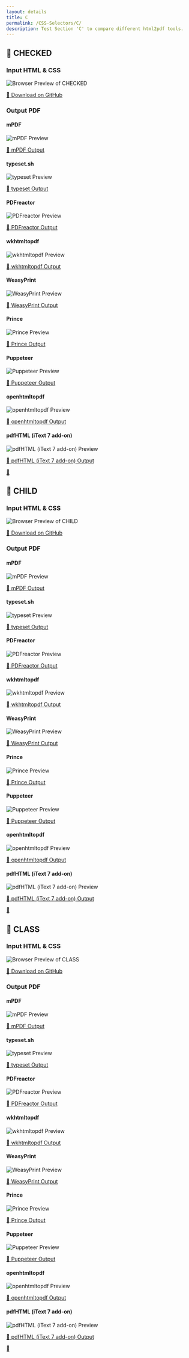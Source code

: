 ```yaml
---
layout: details
title: C
permalink: /CSS-Selectors/C/
description: Test Section 'C' to compare different html2pdf tools.
---
```




## 🔬 CHECKED

### Input HTML & CSS

<div class="browser-mockup with-url">
    <div>
        <img src="/{{ page.path }}/../browser_screenshot__html_CSS_Selectors_C_checked.html.pdf.png" alt="Browser Preview of CHECKED" />
    </div>
</div>
<p>
    <a href="https://raw.githubusercontent.com/azettl/compare.html2pdf.tools/master//html/CSS%20Selectors/C/checked.html" target="_blank" rel="noopener">📄 Download on GitHub</a>
</p>

### Output PDF

<div class="details-boxes">
    <div>
        <h4>mPDF</h4>
        <img src="/{{ page.path }}/../mpdf__html_CSS_Selectors_C_checked.html.png" alt="mPDF Preview" />
        <p>
            <a href="/{{ page.path }}/../mpdf__html_CSS_Selectors_C_checked.html.pdf" target="_blank">📕 mPDF Output</a>
        </p>
    </div>
    <div>
        <h4>typeset.sh</h4>
        <img src="/{{ page.path }}/../typeset__html_CSS_Selectors_C_checked.html.png" alt="typeset Preview" />
        <p>
            <a href="/{{ page.path }}/../typeset__html_CSS_Selectors_C_checked.html.pdf" target="_blank">📕 typeset Output</a>
        </p>
    </div>
    <div>
        <h4>PDFreactor</h4>
        <img src="/{{ page.path }}/../pdfreactor__html_CSS_Selectors_C_checked.html.png" alt="PDFreactor Preview" />
        <p>
            <a href="/{{ page.path }}/../pdfreactor__html_CSS_Selectors_C_checked.html.pdf" target="_blank">📕 PDFreactor Output</a>
        </p>
    </div>
    <div>
        <h4>wkhtmltopdf</h4>
        <img src="/{{ page.path }}/../wkhtmltopdf__html_CSS_Selectors_C_checked.html.png" alt="wkhtmltopdf Preview" />
        <p>
            <a href="/{{ page.path }}/../wkhtmltopdf__html_CSS_Selectors_C_checked.html.pdf" target="_blank">📕 wkhtmltopdf Output</a>
        </p>
    </div>
    <div>
        <h4>WeasyPrint</h4>
        <img src="/{{ page.path }}/../weasyprint__html_CSS_Selectors_C_checked.html.png" alt="WeasyPrint Preview" />
        <p>
            <a href="/{{ page.path }}/../weasyprint__html_CSS_Selectors_C_checked.html.pdf" target="_blank">📕 WeasyPrint Output</a>
        </p>
    </div>
    <div>
        <h4>Prince</h4>
        <img src="/{{ page.path }}/../princexml__html_CSS_Selectors_C_checked.html.png" alt="Prince Preview" />
        <p>
            <a href="/{{ page.path }}/../princexml__html_CSS_Selectors_C_checked.html.pdf" target="_blank">📕 Prince Output</a>
        </p>
    </div>
    <div>
        <h4>Puppeteer</h4>
        <img src="/{{ page.path }}/../puppeteer__html_CSS_Selectors_C_checked.html.png" alt="Puppeteer Preview" />
        <p>
            <a href="/{{ page.path }}/../puppeteer__html_CSS_Selectors_C_checked.html.pdf" target="_blank">📕 Puppeteer Output</a>
        </p>
    </div>
    <div>
        <h4>openhtmltopdf</h4>
        <img src="/{{ page.path }}/../openhtmltopdf__html_CSS_Selectors_C_checked.html.png" alt="openhtmltopdf Preview" />
        <p>
            <a href="/{{ page.path }}/../openhtmltopdf__html_CSS_Selectors_C_checked.html.pdf" target="_blank">📕 openhtmltopdf Output</a>
        </p>
    </div>
    <div>
        <h4>pdfHTML (iText 7 add-on)</h4>
        <img src="/{{ page.path }}/../itextpdfhtml__html_CSS_Selectors_C_checked.html.png" alt="pdfHTML (iText 7 add-on) Preview" />
        <p>
            <a href="/{{ page.path }}/../itextpdfhtml__html_CSS_Selectors_C_checked.html.pdf" target="_blank">📕 pdfHTML (iText 7 add-on) Output</a>
        </p>
    </div>
</div>

<a href="#top" class="rocket-outer">
    <span class="rocket">🚀</span>
</a>

## 🔬 CHILD

### Input HTML & CSS

<div class="browser-mockup with-url">
    <div>
        <img src="/{{ page.path }}/../browser_screenshot__html_CSS_Selectors_C_child.html.pdf.png" alt="Browser Preview of CHILD" />
    </div>
</div>
<p>
    <a href="https://raw.githubusercontent.com/azettl/compare.html2pdf.tools/master//html/CSS%20Selectors/C/child.html" target="_blank" rel="noopener">📄 Download on GitHub</a>
</p>

### Output PDF

<div class="details-boxes">
    <div>
        <h4>mPDF</h4>
        <img src="/{{ page.path }}/../mpdf__html_CSS_Selectors_C_child.html.png" alt="mPDF Preview" />
        <p>
            <a href="/{{ page.path }}/../mpdf__html_CSS_Selectors_C_child.html.pdf" target="_blank">📕 mPDF Output</a>
        </p>
    </div>
    <div>
        <h4>typeset.sh</h4>
        <img src="/{{ page.path }}/../typeset__html_CSS_Selectors_C_child.html.png" alt="typeset Preview" />
        <p>
            <a href="/{{ page.path }}/../typeset__html_CSS_Selectors_C_child.html.pdf" target="_blank">📕 typeset Output</a>
        </p>
    </div>
    <div>
        <h4>PDFreactor</h4>
        <img src="/{{ page.path }}/../pdfreactor__html_CSS_Selectors_C_child.html.png" alt="PDFreactor Preview" />
        <p>
            <a href="/{{ page.path }}/../pdfreactor__html_CSS_Selectors_C_child.html.pdf" target="_blank">📕 PDFreactor Output</a>
        </p>
    </div>
    <div>
        <h4>wkhtmltopdf</h4>
        <img src="/{{ page.path }}/../wkhtmltopdf__html_CSS_Selectors_C_child.html.png" alt="wkhtmltopdf Preview" />
        <p>
            <a href="/{{ page.path }}/../wkhtmltopdf__html_CSS_Selectors_C_child.html.pdf" target="_blank">📕 wkhtmltopdf Output</a>
        </p>
    </div>
    <div>
        <h4>WeasyPrint</h4>
        <img src="/{{ page.path }}/../weasyprint__html_CSS_Selectors_C_child.html.png" alt="WeasyPrint Preview" />
        <p>
            <a href="/{{ page.path }}/../weasyprint__html_CSS_Selectors_C_child.html.pdf" target="_blank">📕 WeasyPrint Output</a>
        </p>
    </div>
    <div>
        <h4>Prince</h4>
        <img src="/{{ page.path }}/../princexml__html_CSS_Selectors_C_child.html.png" alt="Prince Preview" />
        <p>
            <a href="/{{ page.path }}/../princexml__html_CSS_Selectors_C_child.html.pdf" target="_blank">📕 Prince Output</a>
        </p>
    </div>
    <div>
        <h4>Puppeteer</h4>
        <img src="/{{ page.path }}/../puppeteer__html_CSS_Selectors_C_child.html.png" alt="Puppeteer Preview" />
        <p>
            <a href="/{{ page.path }}/../puppeteer__html_CSS_Selectors_C_child.html.pdf" target="_blank">📕 Puppeteer Output</a>
        </p>
    </div>
    <div>
        <h4>openhtmltopdf</h4>
        <img src="/{{ page.path }}/../openhtmltopdf__html_CSS_Selectors_C_child.html.png" alt="openhtmltopdf Preview" />
        <p>
            <a href="/{{ page.path }}/../openhtmltopdf__html_CSS_Selectors_C_child.html.pdf" target="_blank">📕 openhtmltopdf Output</a>
        </p>
    </div>
    <div>
        <h4>pdfHTML (iText 7 add-on)</h4>
        <img src="/{{ page.path }}/../itextpdfhtml__html_CSS_Selectors_C_child.html.png" alt="pdfHTML (iText 7 add-on) Preview" />
        <p>
            <a href="/{{ page.path }}/../itextpdfhtml__html_CSS_Selectors_C_child.html.pdf" target="_blank">📕 pdfHTML (iText 7 add-on) Output</a>
        </p>
    </div>
</div>

<a href="#top" class="rocket-outer">
    <span class="rocket">🚀</span>
</a>

## 🔬 CLASS

### Input HTML & CSS

<div class="browser-mockup with-url">
    <div>
        <img src="/{{ page.path }}/../browser_screenshot__html_CSS_Selectors_C_class.html.pdf.png" alt="Browser Preview of CLASS" />
    </div>
</div>
<p>
    <a href="https://raw.githubusercontent.com/azettl/compare.html2pdf.tools/master//html/CSS%20Selectors/C/class.html" target="_blank" rel="noopener">📄 Download on GitHub</a>
</p>

### Output PDF

<div class="details-boxes">
    <div>
        <h4>mPDF</h4>
        <img src="/{{ page.path }}/../mpdf__html_CSS_Selectors_C_class.html.png" alt="mPDF Preview" />
        <p>
            <a href="/{{ page.path }}/../mpdf__html_CSS_Selectors_C_class.html.pdf" target="_blank">📕 mPDF Output</a>
        </p>
    </div>
    <div>
        <h4>typeset.sh</h4>
        <img src="/{{ page.path }}/../typeset__html_CSS_Selectors_C_class.html.png" alt="typeset Preview" />
        <p>
            <a href="/{{ page.path }}/../typeset__html_CSS_Selectors_C_class.html.pdf" target="_blank">📕 typeset Output</a>
        </p>
    </div>
    <div>
        <h4>PDFreactor</h4>
        <img src="/{{ page.path }}/../pdfreactor__html_CSS_Selectors_C_class.html.png" alt="PDFreactor Preview" />
        <p>
            <a href="/{{ page.path }}/../pdfreactor__html_CSS_Selectors_C_class.html.pdf" target="_blank">📕 PDFreactor Output</a>
        </p>
    </div>
    <div>
        <h4>wkhtmltopdf</h4>
        <img src="/{{ page.path }}/../wkhtmltopdf__html_CSS_Selectors_C_class.html.png" alt="wkhtmltopdf Preview" />
        <p>
            <a href="/{{ page.path }}/../wkhtmltopdf__html_CSS_Selectors_C_class.html.pdf" target="_blank">📕 wkhtmltopdf Output</a>
        </p>
    </div>
    <div>
        <h4>WeasyPrint</h4>
        <img src="/{{ page.path }}/../weasyprint__html_CSS_Selectors_C_class.html.png" alt="WeasyPrint Preview" />
        <p>
            <a href="/{{ page.path }}/../weasyprint__html_CSS_Selectors_C_class.html.pdf" target="_blank">📕 WeasyPrint Output</a>
        </p>
    </div>
    <div>
        <h4>Prince</h4>
        <img src="/{{ page.path }}/../princexml__html_CSS_Selectors_C_class.html.png" alt="Prince Preview" />
        <p>
            <a href="/{{ page.path }}/../princexml__html_CSS_Selectors_C_class.html.pdf" target="_blank">📕 Prince Output</a>
        </p>
    </div>
    <div>
        <h4>Puppeteer</h4>
        <img src="/{{ page.path }}/../puppeteer__html_CSS_Selectors_C_class.html.png" alt="Puppeteer Preview" />
        <p>
            <a href="/{{ page.path }}/../puppeteer__html_CSS_Selectors_C_class.html.pdf" target="_blank">📕 Puppeteer Output</a>
        </p>
    </div>
    <div>
        <h4>openhtmltopdf</h4>
        <img src="/{{ page.path }}/../openhtmltopdf__html_CSS_Selectors_C_class.html.png" alt="openhtmltopdf Preview" />
        <p>
            <a href="/{{ page.path }}/../openhtmltopdf__html_CSS_Selectors_C_class.html.pdf" target="_blank">📕 openhtmltopdf Output</a>
        </p>
    </div>
    <div>
        <h4>pdfHTML (iText 7 add-on)</h4>
        <img src="/{{ page.path }}/../itextpdfhtml__html_CSS_Selectors_C_class.html.png" alt="pdfHTML (iText 7 add-on) Preview" />
        <p>
            <a href="/{{ page.path }}/../itextpdfhtml__html_CSS_Selectors_C_class.html.pdf" target="_blank">📕 pdfHTML (iText 7 add-on) Output</a>
        </p>
    </div>
</div>

<a href="#top" class="rocket-outer">
    <span class="rocket">🚀</span>
</a>



